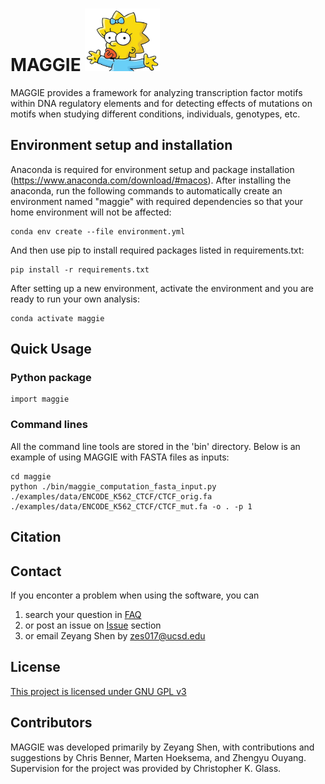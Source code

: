 # MAGGIE <img src="https://github.com/zeyang-shen/maggie/blob/master/image/Maggie_half.png" width="120" height="100">
MAGGIE provides a framework for analyzing transcription factor motifs within DNA regulatory elements and for detecting effects of mutations on motifs when studying different conditions, individuals, genotypes, etc. 

## Environment setup and installation
Anaconda is required for environment setup and package installation (https://www.anaconda.com/download/#macos). After installing the anaconda, run the following commands to automatically create an environment named "maggie" with required dependencies so that your home environment will not be affected:
```
conda env create --file environment.yml
```
And then use pip to install required packages listed in requirements.txt:
```
pip install -r requirements.txt
```

After setting up a new environment, activate the environment and you are ready to run your own analysis:
```
conda activate maggie
```

## Quick Usage
### Python package
```
import maggie
```

### Command lines
All the command line tools are stored in the 'bin' directory. Below is an example of using MAGGIE with FASTA files as inputs:
```
cd maggie
python ./bin/maggie_computation_fasta_input.py ./examples/data/ENCODE_K562_CTCF/CTCF_orig.fa ./examples/data/ENCODE_K562_CTCF/CTCF_mut.fa -o . -p 1
```


## Citation


## Contact
If you enconter a problem when using the software, you can
1. search your question in [FAQ](https://github.com/...)
2. or post an issue on [Issue](https://github.com/zeyang-shen/maggie/issues) section
3. or email Zeyang Shen by zes017@ucsd.edu

## License

[This project is licensed under GNU GPL v3](https://github.com/zeyang-shen/maggie/blob/master/LICENSE)

## Contributors
MAGGIE was developed primarily by Zeyang Shen, with contributions and suggestions by Chris Benner, Marten Hoeksema, and Zhengyu Ouyang. Supervision for the project was provided by Christopher K. Glass. 

